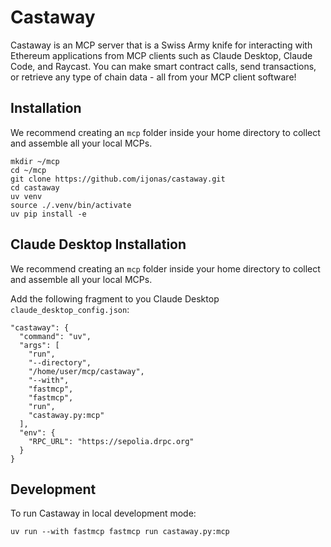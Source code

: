 # Castaway

Castaway is an MCP server that is a Swiss Army knife for interacting with Ethereum applications from MCP clients such as Claude Desktop, Claude Code, and Raycast. You can make smart contract calls, send transactions, or retrieve any type of chain data - all from your MCP client software!

## Installation

We recommend creating an `mcp` folder inside your home directory to collect and assemble all your local MCPs.

    mkdir ~/mcp 
    cd ~/mcp
    git clone https://github.com/ijonas/castaway.git
    cd castaway
    uv venv
    source ./.venv/bin/activate
    uv pip install -e

## Claude Desktop Installation

We recommend creating an `mcp` folder inside your home directory to collect and assemble all your local MCPs.

Add the following fragment to you Claude Desktop `claude_desktop_config.json`:

    "castaway": {
      "command": "uv",
      "args": [
        "run",
        "--directory",
        "/home/user/mcp/castaway",
        "--with",
        "fastmcp",
        "fastmcp",
        "run",
        "castaway.py:mcp"
      ],
      "env": {
        "RPC_URL": "https://sepolia.drpc.org"
      }
    }
    
## Development

To run Castaway in local development mode:

    uv run --with fastmcp fastmcp run castaway.py:mcp

